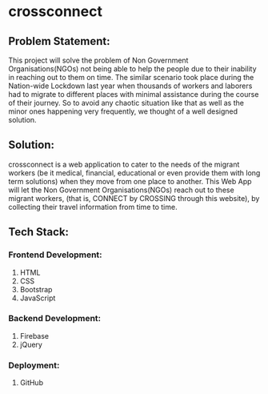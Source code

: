 # crossconnect

## Problem Statement:
This project will solve the problem of Non Government Organisations(NGOs) not being able to help the people due to their inability in reaching out to them on time. The similar scenario took place during the Nation-wide Lockdown last year when thousands of workers and laborers had to migrate to different places with minimal assistance during the course of their journey. So to avoid any chaotic situation like that as well as the minor ones happening very frequently, we thought of a well designed solution.

## Solution:
crossconnect is a web application to cater to the needs of the migrant workers (be it medical, financial, educational or even provide them with long term solutions) when they move from one place to another. This Web App will let the Non Government Organisations(NGOs) reach out to these migrant workers, (that is, CONNECT by CROSSING through this website), by collecting their travel information from time to time.

## Tech Stack:

### Frontend Development:
1. HTML
2. CSS
3. Bootstrap
4. JavaScript

### Backend Development:
1. Firebase 
2. jQuery

### Deployment:
1. GitHub

